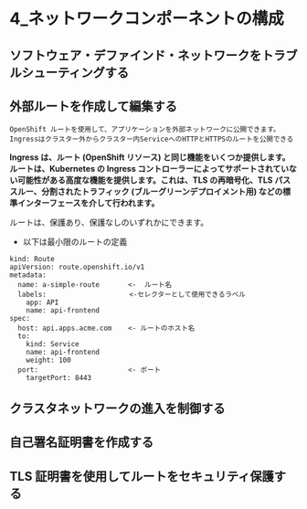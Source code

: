 # 4_ネットワークコンポーネントの構成


## ソフトウェア・デファインド・ネットワークをトラブルシューティングする

## 外部ルートを作成して編集する

```
OpenShift ルートを使用して、アプリケーションを外部ネットワークに公開できます。
Ingressはクラスター外からクラスター内ServiceへのHTTPとHTTPSのルートを公開できる
```

**Ingress は、ルート (OpenShift リソース) と同じ機能をいくつか提供します。ルートは、Kubernetes の Ingress コントローラーによってサポートされていない可能性がある高度な機能を提供します。これは、TLS の再暗号化、TLS パススルー、分割されたトラフィック (ブルーグリーンデプロイメント用) などの標準インターフェースを介して行われます。**

ルートは、保護あり、保護なしのいずれかにできます。

- 以下は最小限のルートの定義
```
kind: Route
apiVersion: route.openshift.io/v1
metadata:
  name: a-simple-route       <-  ルート名
  labels: 　　　　　　　　　　　 <-セレクターとして使用できるラベル
    app: API
    name: api-frontend
spec:
  host: api.apps.acme.com    <- ルートのホスト名
  to:
    kind: Service
    name: api-frontend 
    weight: 100
  port:                      <- ポート
    targetPort: 8443
```




## クラスタネットワークの進入を制御する

## 自己署名証明書を作成する

## TLS 証明書を使用してルートをセキュリティ保護する
